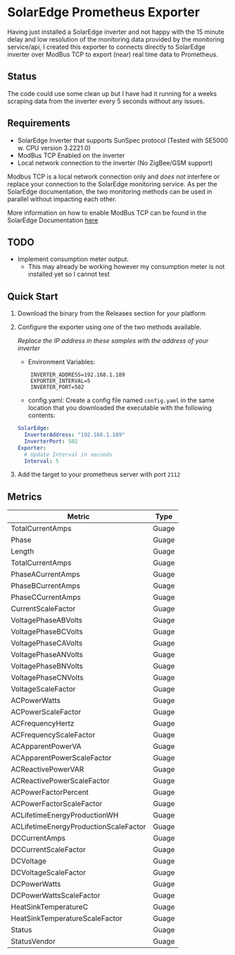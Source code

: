 # SolarEdge Prometheus Exporter

Having just installed a SolarEdge inverter and not happy with the 15 minute delay and low resolution of the monitoring data
provided by the monitoring service/api, I created this exporter to connects directly to SolarEdge inverter over ModBus TCP 
to export (near) real time data to Prometheus.

## Status
The code could use some clean up but I have had it running for a weeks scraping data from the inverter every 5 seconds without any issues.

## Requirements
* SolarEdge Inverter that supports SunSpec protocol (Tested with SE5000 w. CPU version 3.2221.0)
* ModBus TCP Enabled on the inverter
* Local network connection to the inverter (No ZigBee/GSM support)

Modbus TCP is a local network connection only and *does not* interfere or replace your connection to the SolarEdge monitoring 
service. As per the SolarEdge documentation, the two monitoring methods can be used in parallel without impacting each other.

More information on how to enable ModBus TCP can be found in the SolarEdge Documentation [here](https://www.solaredge.com/sites/default/files/sunspec-implementation-technical-note.pdf)

## TODO
* Implement consumption meter output.
	* This may already be working however my consumption meter is not installed yet so I cannot test

## Quick Start

1. Download the binary from the Releases section for your platform
2. Configure the exporter using *one* of the two methods available.
	
	*Replace the IP address in these samples with the address of your inverter*
	* Environment Variables:
	``` 
		INVERTER_ADDRESS=192.168.1.189
		EXPORTER_INTERVAL=5
		INVERTER_PORT=502
	``` 
	* config.yaml:
	Create a config file named `config.yaml` in the same location that you downloaded the executable with the following contents:
	```yaml
	SolarEdge:
	  InverterAddress: "192.168.1.189"
	  InverterPort: 502
	Exporter:
	  # Update Interval in seconds
	  Interval: 5	
	```
3. Add the target to your prometheus server with port `2112`

## Metrics

|			Metric						 | Type  |
|----------------------------------------|-------|
|TotalCurrentAmps                      	 | Guage |
|Phase                                 	 | Guage |
|Length                                	 | Guage |
|TotalCurrentAmps                      	 | Guage |
|PhaseACurrentAmps                     	 | Guage |
|PhaseBCurrentAmps                     	 | Guage |
|PhaseCCurrentAmps                     	 | Guage |
|CurrentScaleFactor                    	 | Guage |
|VoltagePhaseABVolts                   	 | Guage |
|VoltagePhaseBCVolts                   	 | Guage |
|VoltagePhaseCAVolts                   	 | Guage |
|VoltagePhaseANVolts                   	 | Guage |
|VoltagePhaseBNVolts                   	 | Guage |
|VoltagePhaseCNVolts                   	 | Guage |
|VoltageScaleFactor                    	 | Guage |
|ACPowerWatts                          	 | Guage |
|ACPowerScaleFactor                    	 | Guage |
|ACFrequencyHertz                      	 | Guage |
|ACFrequencyScaleFactor                	 | Guage |
|ACApparentPowerVA                     	 | Guage |
|ACApparentPowerScaleFactor            	 | Guage |
|ACReactivePowerVAR                    	 | Guage |
|ACReactivePowerScaleFactor            	 | Guage |
|ACPowerFactorPercent                  	 | Guage |
|ACPowerFactorScaleFactor              	 | Guage |
|ACLifetimeEnergyProductionWH          	 | Guage |
|ACLifetimeEnergyProductionScaleFactor 	 | Guage |
|DCCurrentAmps                         	 | Guage |
|DCCurrentScaleFactor                  	 | Guage |
|DCVoltage                             	 | Guage |
|DCVoltageScaleFactor                  	 | Guage |
|DCPowerWatts                          	 | Guage |
|DCPowerWattsScaleFactor               	 | Guage |
|HeatSinkTemperatureC                  	 | Guage |
|HeatSinkTemperatureScaleFactor        	 | Guage |
|Status                                	 | Guage |
|StatusVendor                          	 | Guage |

